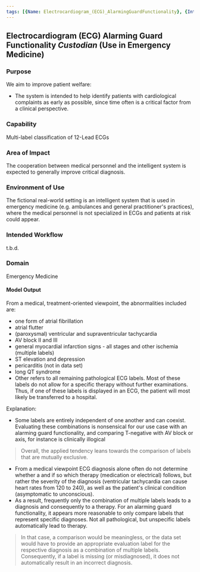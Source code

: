 ```yaml
---
tags: [{Name: Electrocardiogram_(ECG)_AlarmingGuardFunctionality}, {Intent: FictionalUseCase}, {Applicability: EmergencyMedicine}, {Usage Example: MultiLabelClassificationPerformanceMetrics}]
---
```


## Electrocardiogram (ECG) Alarming Guard Functionality *Custodian* (Use in Emergency Medicine)

### Purpose
We aim to improve patient welfare:
- The system is intended to help identify patients with cardiological complaints as early as possible, since time often is a critical factor from a clinical perspective.

### Capability
Multi-label classification of 12-Lead ECGs

### Area of Impact
The cooperation between medical personnel and the intelligent system is expected to generally improve critical diagnosis.

### Environment of Use
The fictional real-world setting is an intelligent system that is used in emergency medicine (e.g. ambulances and general practitioner's practices), where the medical personnel is not specialized in ECGs and patients at risk could appear. 

### Intended Workflow
t.b.d.

### Domain
Emergency Medicine

#### Model Output

From a medical, treatment-oriented viewpoint, the abnormalities included are:
- one form of atrial fibrillation
- atrial flutter
- (paroxysmal) ventricular and supraventricular tachycardia
- AV block II and III
- general myocardial infarction signs - all stages and other ischemia (multiple labels)
- ST elevation and depression
- pericarditis (not in data set)
- long QT syndrome
- Other refers to all remaining pathological ECG labels. Most of these labels do not allow for a specific therapy without further examinations. Thus, if one of these labels is displayed in an ECG, the patient will most likely be transferred to a hospital.

Explanation:
- Some labels are entirely independent of one another and can coexist. Evaluating these combinations is nonsensical for our use case with an alarming guard functionality, and comparing T-negative with AV block or axis, for instance is clinically illogical
> Overall, the applied tendency leans towards the comparison of labels that are mutually exclusive.

- From a medical viewpoint ECG diagnosis alone often do not determine whether a and if so which therapy (medication or electrical) follows, but rather the severity of the diagnosis (ventricular tachycardia can cause heart rates from 120 to 240), as well as the patient's clinical condition (asymptomatic to unconscious). 
- As a result, frequently only the combination of multiple labels leads to a diagnosis and consequently to a therapy. For an alarming guard functionality, it appears more reasonable to only compare labels that represent specific diagnoses. Not all pathological, but unspecific labels automatically lead to therapy. 
> In that case, a comparison would be meaningless, or the data set would have to provide an appropriate evaluation label for the respective diagnosis as a combination of multiple labels. 
> Consequently, if a label is missing (or misdiagnosed), it does not automatically result in an incorrect diagnosis. 